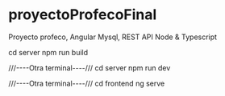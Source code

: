 # proyectoProfecoFinal
Proyecto profeco, Angular Mysql, REST API Node &amp; Typescript

cd server
npm run build

///----Otra terminal----///
cd server
npm run dev

///----Otra terminal----///
cd frontend
ng serve
